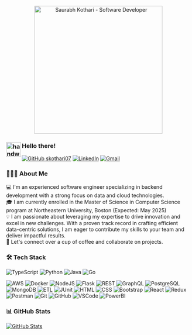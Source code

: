 <p align="center">
  <img src="https://github.com/user-attachments/assets/c2faa6ed-90b8-43d5-8b77-4e6f9e77e571" alt="Saurabh Kothari - Software Developer" height="350" width="auto" />
</p>

### <img alt="handwavegif" src="https://user-images.githubusercontent.com/39513876/112366216-8cfe7400-8cfe-11eb-8116-7d3dbae20e97.gif" width="40" align="left"/> Hello there!
[![GitHub skothari07](https://img.shields.io/github/followers/skothari07?label=follow&style=social)](https://github.com/skothari07) 
<a href="https://www.linkedin.com/in/saurabh-kothari110599/"><img alt="LinkedIn" src="https://img.shields.io/badge/linkedin%20-%230077B5.svg?&style=flat&logo=linkedin&logoColor=white"/></a> 
<a href="mailto:kothari.sau@northeastern.edu"><img alt="Gmail" src="https://img.shields.io/badge/Gmail-D14836?style=flat&logo=gmail&logoColor=white"/></a>

### 👨🏻‍💻 About Me

💻 I'm an experienced software engineer specializing in backend development with a strong focus on data and cloud technologies.  
🎓 I am currently enrolled in the Master of Science in Computer Science program at Northeastern University, Boston (Expected: May 2025)  
💡 I am passionate about leveraging my expertise to drive innovation and excel in new challenges. With a proven track record in crafting efficient data-centric solutions, I am eager to contribute my skills to your team and deliver impactful results.  
💬 Let's connect over a cup of coffee and collaborate on projects.  

### 🛠 Tech Stack

![TypeScript](https://img.shields.io/badge/-TypeScript-007ACC?style=flat&logo=typescript&logoColor=white) 
![Python](https://img.shields.io/badge/-Python-306998?style=flat&logo=python&logoColor=white) 
![Java](https://img.shields.io/badge/-Java-007396?style=flat&logo=java&logoColor=white) 
![Go](https://img.shields.io/badge/-Go-00ADD8?style=flat&logo=go&logoColor=white) 

![AWS](https://img.shields.io/badge/-AWS-232F3E?style=flat&logo=amazon-aws&logoColor=white) 
![Docker](https://img.shields.io/badge/-Docker-0db7ed?style=flat&logo=docker&logoColor=white) 
![NodeJS](https://img.shields.io/badge/-NodeJS-003300?style=flat&logo=node.js&logoColor=white) 
![Flask](https://img.shields.io/badge/-Flask-000000?style=flat&logo=flask&logoColor=white) 
![REST](https://img.shields.io/badge/-REST-7F7F7F?style=flat&logo=rest&logoColor=white) 
![GraphQL](https://img.shields.io/badge/-GraphQL-E10098?style=flat&logo=graphql&logoColor=white) 
![PostgreSQL](https://img.shields.io/badge/-PostgreSQL-003B6F?style=flat&logo=postgresql&logoColor=white) 
![MongoDB](https://img.shields.io/badge/-MongoDB-47A048?style=flat&logo=mongodb&logoColor=white) 
![ETL](https://img.shields.io/badge/-ETL-6C63FF?style=flat&logo=apache&logoColor=white) 
![JUnit](https://img.shields.io/badge/-JUnit-25A162?style=flat&logo=junit&logoColor=white) 
![HTML](https://img.shields.io/badge/-HTML-E44D26?style=flat&logo=html5&logoColor=white) 
![CSS](https://img.shields.io/badge/-CSS-263CE7?style=flat&logo=css3&logoColor=white) 
![Bootstrap](https://img.shields.io/badge/-Bootstrap-563D7C?style=flat&logo=bootstrap&logoColor=white) 
![React](https://img.shields.io/badge/-React-20232A?style=flat&logo=react&logoColor=61DAFB) 
![Redux](https://img.shields.io/badge/-Redux-764ABC?style=flat&logo=redux&logoColor=white) 
![Postman](https://img.shields.io/badge/-Postman-FF6C37?style=flat&logo=postman&logoColor=white) 
![Git](https://img.shields.io/badge/-Git-F05032?style=flat&logo=git&logoColor=white) 
![GitHub](https://img.shields.io/badge/-GitHub-181717?style=flat&logo=github&logoColor=white) 
![VSCode](https://img.shields.io/badge/-VSCode-007ACC?style=flat&logo=visual-studio-code&logoColor=white) 
![PowerBI](https://img.shields.io/badge/-Power_BI-EDC32B?style=flat&logo=powerbi&logoColor=white) 

### 📊 GitHub Stats
  [![GitHub Stats](https://github-readme-stats.vercel.app/api?username=skothari07&show_icons=true&hide_title=true&count_private=true&include_all_commits=true&hide=prs)](https://github.com/skothari07/github-readme-stats)

  <!--[![Top Languages](https://github-readme-stats-git-masterrstaa-rickstaa.vercel.app/api/top-langs/?username=skothari07)](https://github.com/skothari07/github-readme-stats)-->

<!-- <b>Note:</b> Top languages is only a metric of the languages my public code consists of and doesn't reflect experience or skill level. -->
